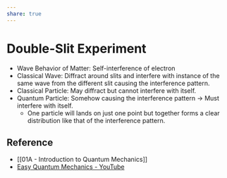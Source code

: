 ```yaml
---
share: true
---
```


# Double-Slit Experiment

- Wave Behavior of Matter: Self-interference of electron
- Classical Wave: Diffract around slits and interfere with instance of the same wave from the different slit causing the interference pattern.
- Classical Particle: May diffract but cannot interfere with itself.
- Quantum Particle: Somehow causing the interference pattern → Must interfere with itself.
	- One particle will lands on just one point but together forms a clear distribution like that of the interference pattern.

## Reference

- [[01A - Introduction to Quantum Mechanics]]
- [Easy Quantum Mechanics - YouTube](https://youtu.be/7u_UQG1La1o)
